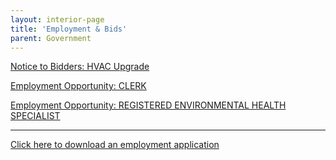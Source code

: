 ```yaml
---
layout: interior-page
title: 'Employment & Bids'
parent: Government
---
```


[Notice to Bidders: HVAC Upgrade](https://storage.googleapis.com/static.rutherford-nj.com/finance/Employment/HVACUpgrades.pdf)

[Employment Opportunity: CLERK](https://storage.googleapis.com/static.rutherford-nj.com/finance/Employment/clerk.pdf)

[Employment Opportunity: REGISTERED ENVIRONMENTAL HEALTH SPECIALIST](https://storage.googleapis.com/static.rutherford-nj.com/finance/Employment/REHSJobAnnouncement.pdf)

---

[Click here to download an employment application](http://static.rutherford-nj.com/borough-clerk/permits-licenses/Employment%20Application.pdf)
